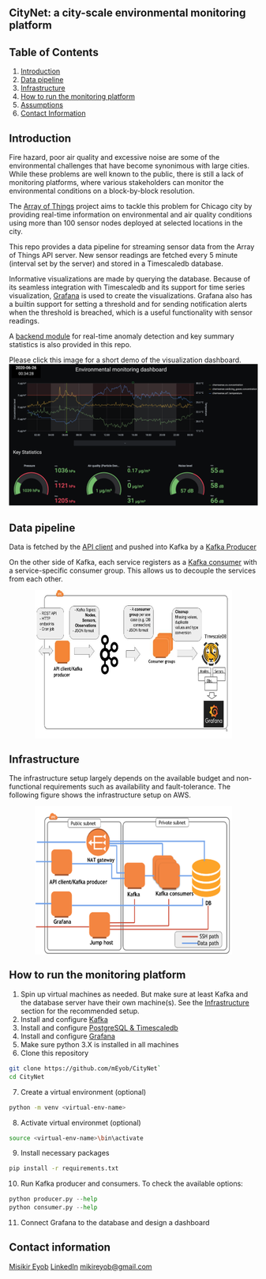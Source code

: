 ## CityNet: a city-scale environmental monitoring platform

## Table of Contents
1. [Introduction](README.md#introduction)
1. [Data pipeline](README.md#data-pipeline)
1. [Infrastructure](README.md#infrastructure)
1. [How to run the monitoring platform](README.md#how-to-run-the-monitoring-platform)
1. [Assumptions](README.md#assumptions)
1. [Contact Information](README.md#contact-information)


## Introduction
Fire hazard, poor air quality and excessive noise are some of the environmental challenges that have 
become synonimous with large cities. While these problems are well known to the public, there is still a lack of monitoring platforms, where various stakeholders can monitor the environmental conditions on a block-by-block resolution.

The [Array of Things](https://arrayofthings.github.io/) project aims to tackle this problem for Chicago city by providing real-time information on environmental and air quality conditions using more than 100 sensor nodes deployed at selected locations in the city.

This repo provides a data pipeline for streaming sensor data from the Array of Things API server. New sensor readings are fetched every 5 minute (interval set by the server) and stored in a Timescaledb database. 

Informative visualizations are made by querying the database. Because of its seamless integration with Timescaledb and its support for time series visualization, [Grafana](https://grafana.com/) is used to create the visualizations. Grafana also has a builtin support for setting a threshold and for sending notification alerts when the threshold is breached, which is a useful functionality with sensor readings.  

A [backend module](citynet/monitor.py) for real-time anomaly detection and key summary statistics is also provided in this repo.

Please click this image for a short demo of the visualization dashboard.
[![Demo](img/demo-screenshot.png)](https://youtu.be/fZgwQc67qnk "Demo")

## Data pipeline 

Data is fetched by the [API client](citynet/api_client.py) and pushed into Kafka by a [Kafka Producer](citynet/producer.py)

On the other side of Kafka, each service registers as a [Kafka consumer](citynet/consumer.py) with a service-specific consumer group. This allows us to decouple the services from each other. 

<center><img src="img/pipeline-architecture.jpg" align="middle" style="width: 400px; height: 300px" /></center>

## Infrastructure

The infrastructure setup largely depends on the available budget and non-functional requirements such as availability and fault-tolerance. The following figure shows the infrastructure setup on AWS. 

<center><img src="img/infrastructure.png" align="middle" style="width: 400px; height: 300px" /></center>

## How to run the monitoring platform

1. Spin up virtual machines as needed. But make sure at least Kafka and the database server have their own machine(s). See the [Infrastructure](README.md#infrastructure) section for the recommended setup.
2. Install and configure [Kafka](https://kafka.apache.org/)
3. Install and configure [PostgreSQL & Timescaledb](https://docs.timescale.com/latest/getting-started/installation)
4. Install and configure [Grafana](https://grafana.com/)
5. Make sure python 3.X is installed in all machines
6. Clone this repository

```bash
git clone https://github.com/mEyob/CityNet`
cd CityNet
```
7. Create a virtual environment (optional)

```bash
python -m venv <virtual-env-name>
```
8. Activate virtual environmet (optional)

```bash
source <virtual-env-name>\bin\activate
```
9. Install necessary packages 

```bash
pip install -r requirements.txt
```

10. Run Kafka producer and consumers. To check the available options:

```python
python producer.py --help
python consumer.py --help
```
11. Connect Grafana to the database and design a dashboard

## Contact information
[Misikir Eyob](https://meyob.github.io)
[LinkedIn](https://www.linkedin.com/in/misikir-eyob/)
mikireyob@gmail.com
